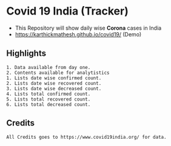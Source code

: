 # Covid 19 India (Tracker)
- This Repository will show daily wise **Corona** cases in India
- https://karthickmathesh.github.io/covid19/ (Demo)

## Highlights

	1. Data available from day one.
	2. Contents available for analytistics
   	1. Lists date wise confirmed count.	
   	2. Lists date wise recovered count.	
   	3. Lists date wise decreased count.	
   	4. Lists total confirmed count.
   	5. Lists total recovered count.	
   	6. Lists total decreased count.

## Credits
	All Credits goes to https://www.covid19india.org/ for data.
